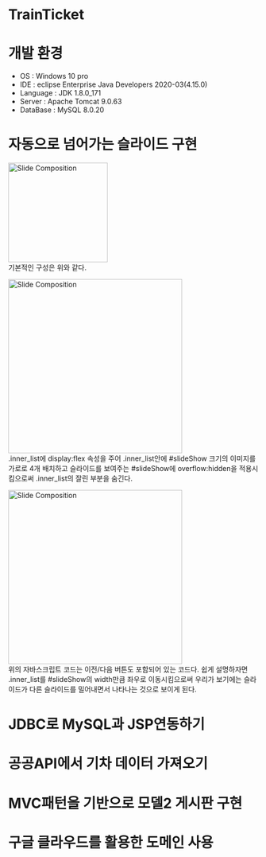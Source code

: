 # TrainTicket

# 개발 환경
  - OS : Windows 10 pro
  - IDE : eclipse Enterprise Java Developers 2020-03(4.15.0)
  - Language : JDK 1.8.0_171
  - Server : Apache Tomcat 9.0.63
  - DataBase : MySQL 8.0.20 

# 자동으로 넘어가는 슬라이드 구현
  <img src="https://user-images.githubusercontent.com/90808284/176816664-e4559c4b-fc37-4896-b9b7-00e1c9fe516c.JPG" widht="400px" height="200px" alt="Slide Composition"><img><br>
  기본적인 구성은 위와 같다.
  
  <img src="https://user-images.githubusercontent.com/90808284/176817887-d11eee7c-4b9f-49b7-bc99-bb79b47d6110.JPG" widht="500px" height="350px" alt="Slide Composition"><img><br>
  .inner_list에 display:flex 속성을 주어 .inner_list안에 #slideShow 크기의 이미지를 가로로 4개 배치하고 슬라이드를 보여주는 #slideShow에 overflow:hidden을 적용시킴으로써 .inner_list의 잘린 부분을 숨긴다. 
  
  <img src="https://user-images.githubusercontent.com/90808284/176819753-04a5bfa4-04f1-48db-89cc-7c51d22dabad.JPG" widht="500px" height="350px" alt="Slide Composition"><img><br>
  위의 자바스크립트 코드는 이전/다음 버튼도 포함되어 있는 코드다. 쉽게 설명하자면 .inner_list를 #slideShow의 width만큼 좌우로 이동시킴으로써 우리가 보기에는 슬라이드가 다른 슬라이드를 밀어내면서 나타나는 것으로 보이게 된다.

# JDBC로 MySQL과 JSP연동하기

# 공공API에서 기차 데이터 가져오기

# MVC패턴을 기반으로 모델2 게시판 구현

# 구글 클라우드를 활용한 도메인 사용
